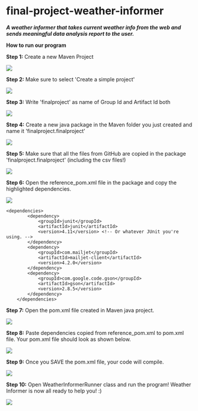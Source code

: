 # final-project-weather-informer

***A weather informer that takes current weather info from the web and sends meaningful data analysis report to the user.*** </br>



__How to run our program__</br>


**Step 1:** Create a new Maven Project

![](https://github.com/UPenn-CIT599/final-project-weather-informer/blob/master/images/1.png)

**Step 2:** Make sure to select 'Create a simple project'

![](https://github.com/UPenn-CIT599/final-project-weather-informer/blob/master/images/2.png)

**Step 3:** Write 'finalproject' as name of Group Id and Artifact Id both

![](https://github.com/UPenn-CIT599/final-project-weather-informer/blob/master/images/3.png)

**Step 4:** Create a new java package in the Maven folder you just created and name it 'finalproject.finalproject'

![](https://github.com/UPenn-CIT599/final-project-weather-informer/blob/master/images/step_4.png)

**Step 5:** Make sure that all the files from GitHub are copied in the package 'finalproject.finalproject' (including the csv files!)

![](https://github.com/UPenn-CIT599/final-project-weather-informer/blob/master/images/step_5.png)

**Step 6:** Open the reference_pom.xml file in the package and copy the highlighted dependencies.

![](https://github.com/UPenn-CIT599/final-project-weather-informer/blob/master/images/step_6.png)

```
<dependencies>
		<dependency>
			<groupId>junit</groupId>
			<artifactId>junit</artifactId>
			<version>4.11</version> <!-- Or whatever JUnit you're using. -->
		</dependency>
		<dependency>
			<groupId>com.mailjet</groupId>
			<artifactId>mailjet-client</artifactId>
			<version>4.2.0</version>
		</dependency>
		<dependency>
			<groupId>com.google.code.gson</groupId>
			<artifactId>gson</artifactId>
			<version>2.8.5</version>
		</dependency>
	</dependencies>
```

**Step 7:** Open the pom.xml file created in Maven java project.

![](https://github.com/UPenn-CIT599/final-project-weather-informer/blob/master/images/step_7.png)

**Step 8:** Paste dependencies copied from reference_pom.xml to pom.xml file. Your pom.xml file should look as shown below.

![](https://github.com/UPenn-CIT599/final-project-weather-informer/blob/master/images/step_8.png)

**Step 9:** Once you SAVE the pom.xml file, your code will compile.

![](https://github.com/UPenn-CIT599/final-project-weather-informer/blob/master/images/step_9.png)

**Step 10:** Open WeatherInformerRunner class and run the program! Weather Informer is now all ready to help you! :)

![](https://github.com/UPenn-CIT599/final-project-weather-informer/blob/master/images/step_10.png)
